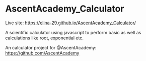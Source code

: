 # AscentAcademy_Calculator

Live site: https://elina-29.github.io/AscentAcademy_Calculator/

A scientific calculator using javascript to perform basic as well as calculations like root, exponential etc.

An calculator project for @AscentAcademy: https://github.com/AscentAcademy
